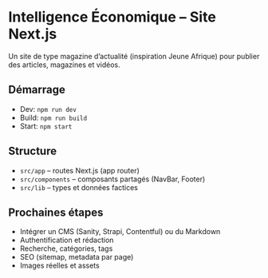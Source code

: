 # Intelligence Économique – Site Next.js

Un site de type magazine d’actualité (inspiration Jeune Afrique) pour publier des articles, magazines et vidéos.

## Démarrage

- Dev: `npm run dev`
- Build: `npm run build`
- Start: `npm start`

## Structure

- `src/app` – routes Next.js (app router)
- `src/components` – composants partagés (NavBar, Footer)
- `src/lib` – types et données factices

## Prochaines étapes

- Intégrer un CMS (Sanity, Strapi, Contentful) ou du Markdown
- Authentification et rédaction
- Recherche, catégories, tags
- SEO (sitemap, metadata par page)
- Images réelles et assets